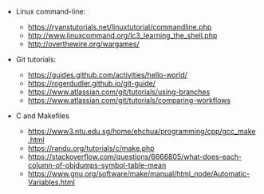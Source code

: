 - Linux command-line:
  - <https://ryanstutorials.net/linuxtutorial/commandline.php>
  - <http://www.linuxcommand.org/lc3_learning_the_shell.php>
  - <http://overthewire.org/wargames/>

- Git tutorials:
  - <https://guides.github.com/activities/hello-world/>
  - <https://rogerdudler.github.io/git-guide/>
  - <https://www.atlassian.com/git/tutorials/using-branches>
  - <https://www.atlassian.com/git/tutorials/comparing-workflows>

- C and Makefiles
  - <https://www3.ntu.edu.sg/home/ehchua/programming/cpp/gcc_make.html>
  - <https://randu.org/tutorials/c/make.php>
  - <https://stackoverflow.com/questions/6666805/what-does-each-column-of-objdumps-symbol-table-mean>
  - <https://www.gnu.org/software/make/manual/html_node/Automatic-Variables.html>
